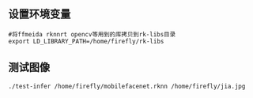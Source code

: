 ## 设置环境变量
```
#将ffmeida rknnrt opencv等用到的库拷贝到rk-libs目录
export LD_LIBRARY_PATH=/home/firefly/rk-libs
```

## 测试图像
```
./test-infer /home/firefly/mobilefacenet.rknn /home/firefly/jia.jpg 
```
